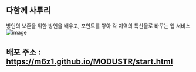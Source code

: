 ## 다함께 사투리

방언의 보존을 위한 방언을 배우고, 포인트를 쌓아 각 지역의 특산물로 바꾸는 웹 서비스 
![image](https://github.com/m6z1/MODUSTR/assets/114990782/259c3240-8915-4680-8670-18514b1b71f0)


## 배포 주소 : https://m6z1.github.io/MODUSTR/start.html
